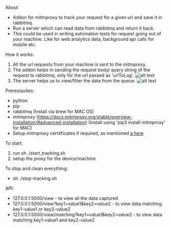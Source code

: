 About

- Addon for mitmproxy to track your request for a given url and save it in rabbitmq. 
- Run a server which can read data from rabbitmq and return it back.
- This could be used in writing automation tests for request going out of your machine. Like for web analytics data, background api calls for mobile etc.

How it works:

1. All the url requests from your machine is sent to the mitmproxy. 
2. The addon helps in sending the request body/ query string of the request to rabbitmq, only for the url passed as 'urlToLog'.
![alt text](https://raw.githubusercontent.com/bsneha90/mitmproxyTracking/master/mitmproxyTracking.png)
3. The server helps us to view/filter the data from the queue.
![alt text](https://raw.githubusercontent.com/bsneha90/mitmproxyTracking/master/server.png)

Preresiquites:
- python
- pip
- rabbitmq (Install via brew for MAC OS)
- mitmproxy (https://docs.mitmproxy.org/stable/overview-installation/#advanced-installation) (Install using 'pip3 install mitmproxy' for MAC)
- Setup mitmproxy certitficates if required, as mentioned [a here](https://docs.mitmproxy.org/stable/concepts-certificates/)

To start:
1. run sh ./start_tracking.sh 
2. setup the proxy for the device/machine

To stop and clean everything:
- sh ./stop-tracking.sh

API:

- 127.0.0.1:5000/view - to view all the data captured
- 127.0.0.1:5000/view?key1=value1&key2=value2 - to view data matching key1-value1 or key2-value2
- 127.0.0.1:5000/view/matching?key1=value1&key2=value2 - to view data matching key1-value1 and key2-value2




